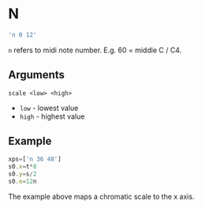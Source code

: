 # N
```js
'n 0 12'
```
`n` refers to midi note number. E.g. 60 = middle C / C4.

## Arguments
`scale <low> <high>`
* `low` - lowest value
* `high` - highest value

## Example
```js
xps=['n 36 48']
s0.x=t*8
s0.y=s/2
s0.e=12n
```
The example above maps a chromatic scale to the x axis.